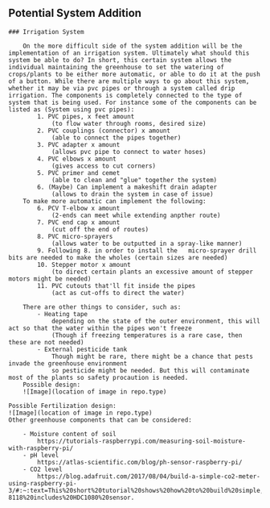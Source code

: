## Potential System Addition

    ### Irrigation System
        
        On the more difficult side of the system addition will be the implementation of an irrigation system. Ultimately what should this system be able to do? In short, this certain system allows the individual maintaining the greenhouse to set the watering of crops/plants to be either more automatic, or able to do it at the push of a button. While there are multiple ways to go about this system, whether it may be via pvc pipes or through a system called drip irrigation. The components is completely connected to the type of system that is being used. For instance some of the components can be listed as (System using pvc pipes):
            1. PVC pipes, x feet amount 
                (to flow water through rooms, desired size)
            2. PVC couplings (connector) x amount
                (able to connect the pipes together)
            3. PVC adapter x amount
                (allows pvc pipe to connect to water hoses)
            4. PVC elbows x amount
                (gives access to cut corners)
            5. PVC primer and cemet
                (able to clean and "glue" together the system)
            6. (Maybe) Can implement a makeshift drain adapter
                (allows to drain the system in case of issue)
        To make more automatic can implement the following:
            6. PCV T-elbow x amount
                (2-ends can meet while extending anpther route)
            7. PVC end cap x amount
                (cut off the end of routes)
            8. PVC micro-sprayers
                (allows water to be outputted in a spray-like manner)
            9. Following 8. in order to install the   micro-sprayer drill bits are needed to make the wholes (certain sizes are needed)
            10. Stepper motor x amount
                (to direct certain plants an excessive amount of stepper motors might be needed)
            11. PVC cutouts that'll fit inside the pipes
                (act as cut-offs to direct the water)
        
        There are other things to consider, such as:
            - Heating tape
                depending on the state of the outer environment, this will act so that the water within the pipes won't freeze
                (Though if freezing temperatures is a rare case, then these are not needed)
            - External pesticide tank
                Though might be rare, there might be a chance that pests invade the greenhouse environment 
                so pesticide might be needed. But this will contaminate most of the plants so safety procaution is needed.
        Possible design:
        ![Image](location of image in repo.type)

    Possible Fertilization design:
    ![Image](location of image in repo.type)
    Other greenhouse components that can be considered:

        - Moisture content of soil
            https://tutorials-raspberrypi.com/measuring-soil-moisture-with-raspberry-pi/
        - pH level
            https://atlas-scientific.com/blog/ph-sensor-raspberry-pi/
        - CO2 level
            https://blog.adafruit.com/2017/08/04/build-a-simple-co2-meter-using-raspberry-pi-3/#:~:text=This%20short%20tutorial%20shows%20how%20to%20build%20simple,VOCs%20is%20from%20humans.%20CJMCU-8118%20includes%20HDC1080%20sensor.
        
